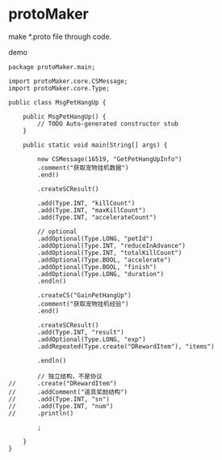 # protoMaker
make *.proto file through code.

demo

    package protoMaker.main;

	import protoMaker.core.CSMessage;
	import protoMaker.core.Type;
	
	public class MsgPetHangUp {
	
		public MsgPetHangUp() {
			// TODO Auto-generated constructor stub
		}
	
		public static void main(String[] args) {
	
			new CSMessage(16519, "GetPetHangUpInfo")
			.comment("获取宠物挂机数据")
			.end()
			
			.createSCResult()
			
			.add(Type.INT, "killCount")
			.add(Type.INT, "maxKillCount")
			.add(Type.INT, "accelerateCount")
	
			// optional
			.addOptional(Type.LONG, "petId")
			.addOptional(Type.INT, "reduceInAdvance")
			.addOptional(Type.INT, "totalKillCount")
			.addOptional(Type.BOOL, "accelerate")
			.addOptional(Type.BOOL, "finish")
			.addOptional(Type.LONG, "duration")
			.endln()
			
			.createCS("GainPetHangUp")
			.comment("获取宠物挂机经验")
			.end()
			
			.createSCResult()
			.add(Type.INT, "result")
			.addOptional(Type.LONG, "exp")
			.addRepeated(Type.create("DRewardItem"), "items")
			
			.endln()
			
			// 独立结构，不是协议
	//		.create("DRewardItem")
	//		.addComment("道具奖励结构")
	//		.add(Type.INT, "sn")
	//		.add(Type.INT, "num")
	//		.println()
			
			;
	
		}
	}


